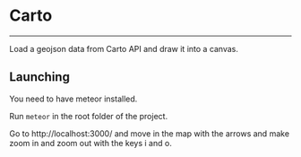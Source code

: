 # Carto

***
Load a geojson data from Carto API and draw it into a canvas.

## Launching

You need to have meteor installed.

Run `meteor` in the root folder of the project.

Go to http://localhost:3000/ and move in the map with the arrows and make zoom in and zoom out with the keys i and o.
